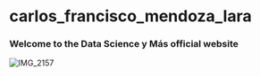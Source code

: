 # carlos_francisco_mendoza_lara

### Welcome to the Data Science y Más official website

![IMG_2157](IMG_2157.JPG)
